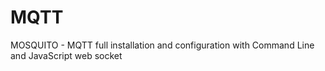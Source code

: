 # MQTT
MOSQUITO - MQTT full installation and configuration with Command Line and JavaScript web socket  
